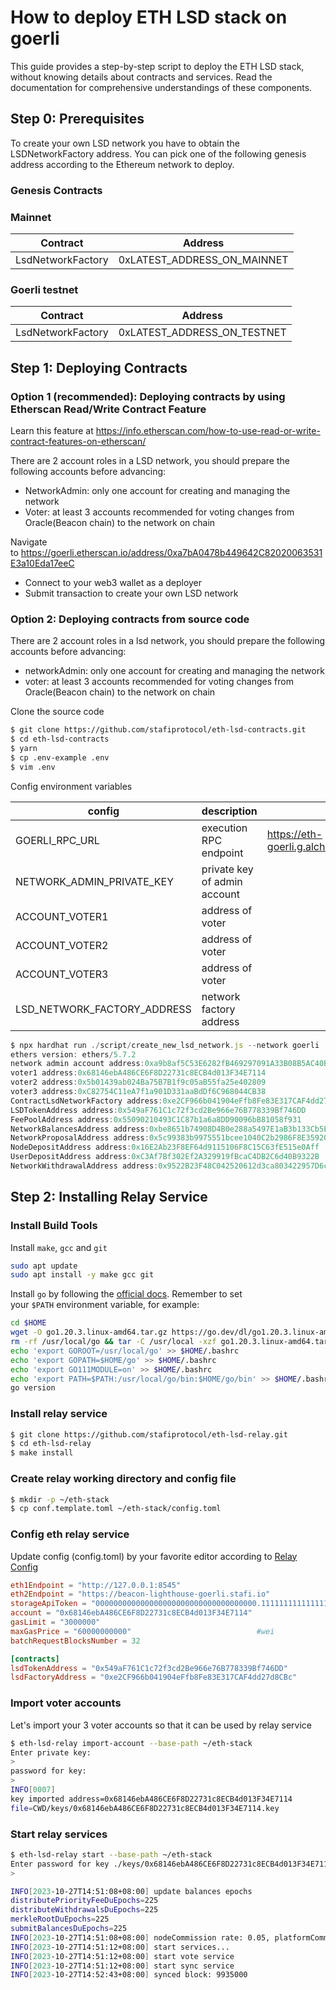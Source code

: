 # How to deploy ETH LSD stack on goerli

This guide provides a step-by-step script to deploy the ETH LSD stack, without knowing details about contracts and services. Read the documentation for comprehensive understandings of these components.

## Step 0: Prerequisites

To create your own LSD network you have to obtain the LSDNetworkFactory address. You can pick one of the following genesis address according to the Ethereum network to deploy.

### Genesis Contracts

### Mainnet

| Contract | Address |
| --- | --- |
| LsdNetworkFactory | 0xLATEST_ADDRESS_ON_MAINNET |

### Goerli testnet

| Contract | Address |
| --- | --- |
| LsdNetworkFactory | 0xLATEST_ADDRESS_ON_TESTNET |

## Step 1: Deploying Contracts

### Option 1 (recommended): Deploying contracts by using Etherscan Read/Write Contract Feature

Learn this feature at https://info.etherscan.com/how-to-use-read-or-write-contract-features-on-etherscan/

There are 2 account roles in a LSD network, you should prepare the following accounts before advancing:

- NetworkAdmin: only one account for creating and managing the network
- Voter: at least 3 accounts recommended for voting changes from Oracle(Beacon chain) to the network on chain

Navigate to https://goerli.etherscan.io/address/0xa7bA0478b449642C82020063531E3a10Eda17eeC

- Connect to your web3 wallet as a deployer
- Submit transaction to create your own LSD network

### Option 2: Deploying contracts from source code

There are 2 account roles in a lsd network, you should prepare the following accounts before advancing:

- networkAdmin: only one account for creating and managing the network
- voter: at least 3 accounts recommended for voting changes from Oracle(Beacon chain) to the network on chain

Clone the source code

```bash
$ git clone https://github.com/stafiprotocol/eth-lsd-contracts.git
$ cd eth-lsd-contracts
$ yarn
$ cp .env-example .env
$ vim .env
```
Config environment variables

| config | description | example value |
| --- | --- | --- |
| GOERLI_RPC_URL | execution RPC endpoint | https://eth-goerli.g.alchemy.com/v2/XXXXXXXXXXXXXXXXXXXXXXXXXXXXXXXX |
| NETWORK_ADMIN_PRIVATE_KEY | private key of admin account |  |
| ACCOUNT_VOTER1 | address of voter |  |
| ACCOUNT_VOTER2 | address of voter |  |
| ACCOUNT_VOTER3 | address of voter |  |
| LSD_NETWORK_FACTORY_ADDRESS | network factory address |  |

```jsx
$ npx hardhat run ./script/create_new_lsd_network.js --network goerli 
ethers version: ethers/5.7.2
network admin account address:0xa9b8af5C53E6282fB469297091A33B08B5AC40B7
voter1 address:0x68146ebA486CE6F8D22731c8ECB4d013F34E7114
voter2 address:0x5b01439ab024Ba75B7B1f9c05aB55fa25e402809
voter3 address:0xC82754C11eA7f1a901D331aaBdDf6C968044CB38
ContractLsdNetworkFactory address:0xe2CF966b041904eFfb8Fe83E317CAF4dd27d8CBc
LSDTokenAddress address:0x549aF761C1c72f3cd2Be966e76B778339Bf746DD
FeePoolAddress address:0x55090210493C1C87b1a6a8DD90096bB81058f931
NetworkBalancesAddress address:0xbe8651b74908D4B0e288a5497E1aB3b133Cb5Ea8
NetworkProposalAddress address:0x5c99383b9975551bcee1040C2b2986F8E359202d
NodeDepositAddress address:0x16E2Ab23F8EF64d9115106F8C15C63fE515e0Aff
UserDepositAddress address:0xC3Af7Bf302Ef2A329919fBcaC4DB2C6d40B9322B
NetworkWithdrawalAddress address:0x9522B23F48C042520612d3ca803422957D6cDecB
```

## Step 2: Installing Relay Service

### Install Build Tools

Install `make`, `gcc` and `git`

```bash
sudo apt update
sudo apt install -y make gcc git
```

Install `go` by following the [official docs](https://golang.org/doc/install). Remember to set your `$PATH` environment variable, for example:

```bash
cd $HOME
wget -O go1.20.3.linux-amd64.tar.gz https://go.dev/dl/go1.20.3.linux-amd64.tar.gz
rm -rf /usr/local/go && tar -C /usr/local -xzf go1.20.3.linux-amd64.tar.gz && rm go1.20.3.linux-amd64.tar.gz
echo 'export GOROOT=/usr/local/go' >> $HOME/.bashrc
echo 'export GOPATH=$HOME/go' >> $HOME/.bashrc
echo 'export GO111MODULE=on' >> $HOME/.bashrc
echo 'export PATH=$PATH:/usr/local/go/bin:$HOME/go/bin' >> $HOME/.bashrc && . $HOME/.bashrc
go version
```

### Install relay service

```bash
$ git clone https://github.com/stafiprotocol/eth-lsd-relay.git
$ cd eth-lsd-relay
$ make install
```

### Create relay working directory and config file

```bash
$ mkdir -p ~/eth-stack
$ cp conf.template.toml ~/eth-stack/config.toml
```

### Config eth relay service

Update config (config.toml) by your favorite editor according to [Relay Config](https://github.com/stafiprotocol/stack-docs/blob/main/eth/relay.md#config)

```toml
eth1Endpoint = "http://127.0.0.1:8545"
eth2Endpoint = "https://beacon-lighthouse-goerli.stafi.io"
storageApiToken = "000000000000000000000000000000000000.1111111111111111111111111111111111111111111111111111111111111111111111111111111111111111111111111111111111111111111111111111111111111111111111111111111111111111111111111111.22222222222222222222222-333333--44444444444"
account = "0x68146ebA486CE6F8D22731c8ECB4d013F34E7114"
gasLimit = "3000000"
maxGasPrice = "60000000000"                            #wei
batchRequestBlocksNumber = 32

[contracts]
lsdTokenAddress = "0x549aF761C1c72f3cd2Be966e76B778339Bf746DD"
lsdFactoryAddress = "0xe2CF966b041904eFfb8Fe83E317CAF4dd27d8CBc"
```

### Import voter accounts

Let's import your 3 voter accounts so that it can be used by relay service

```bash
$ eth-lsd-relay import-account --base-path ~/eth-stack
Enter private key:
>
password for key:
>
INFO[0007]
key imported address=0x68146ebA486CE6F8D22731c8ECB4d013F34E7114
file=CWD/keys/0x68146ebA486CE6F8D22731c8ECB4d013F34E7114.key
```


### Start relay services

```bash
$ eth-lsd-relay start --base-path ~/eth-stack
Enter password for key ./keys/0x68146ebA486CE6F8D22731c8ECB4d013F34E7114.key:
>

INFO[2023-10-27T14:51:08+08:00] update balances epochs                        
distributePriorityFeeDuEpochs=225 
distributeWithdrawalsDuEpochs=225 
merkleRootDuEpochs=225 
submitBalancesDuEpochs=225
INFO[2023-10-27T14:51:08+08:00] nodeCommission rate: 0.05, platformCommission rate: 0.05
INFO[2023-10-27T14:51:12+08:00] start services...
INFO[2023-10-27T14:51:12+08:00] start vote service
INFO[2023-10-27T14:51:12+08:00] start sync service
INFO[2023-10-27T14:52:43+08:00] synced block: 9935000
```